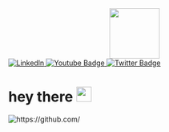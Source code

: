 <div id="header" align="center">
  <img src="https://media.giphy.com/media/M9gbBd9nbDrOTu1Mqx/giphy.gif" width="100"/>
</div>
<div id="badges">
  <a href="https://ru.linkedin.com/">
    <img src="https://img.shields.io/badge/LinkedIn-blue?style=for-the-badge&logo=linkedin&logoColor=white" alt="Linkedln"/>
  </a>
  <a href="https://www.youtube.com/">
    <img src="https://img.shields.io/badge/YouTube-red?style=for-the-badge&logo=youtube&logoColor=white" alt="Youtube Badge"/>
  </a>
  <a href="https://twitter.com/?lang=ru">
    <img src="https://img.shields.io/badge/Twitter-blue?style=for-the-badge&logo=twitter&logoColor=white"alt="Twitter Badge"/>
  </a>
</div>
<h1>
  hey there
  <img src="https://media.giphy.com/media/hvRJCLFzcasrR4ia7z/giphy.gif" width="30px"/>
</h1>
 <img src="https://komarev.com/ghpvc/?username=your-github-username&style=flat-square&color=blue" alt="https://github.com/"/>



